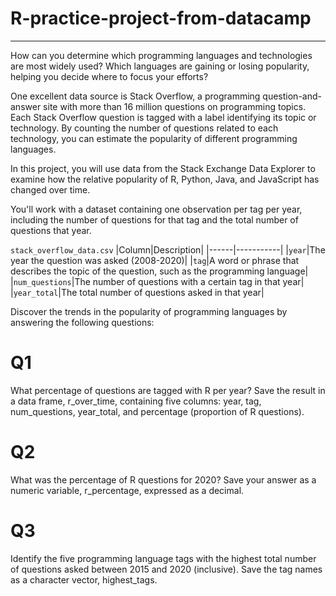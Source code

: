# R-practice-project-from-datacamp

---

How can you determine which programming languages and technologies are most widely used? Which languages are gaining or losing popularity, helping you decide where to focus your efforts?

One excellent data source is Stack Overflow, a programming question-and-answer site with more than 16 million questions on programming topics. Each Stack Overflow question is tagged with a label identifying its topic or technology. By counting the number of questions related to each technology, you can estimate the popularity of different programming languages.

In this project, you will use data from the Stack Exchange Data Explorer to examine how the relative popularity of R, Python, Java, and JavaScript has changed over time.

You'll work with a dataset containing one observation per tag per year, including the number of questions for that tag and the total number of questions that year.

`stack_overflow_data.csv`
|Column|Description|
|------|-----------|
|`year`|The year the question was asked (2008-2020)|
|`tag`|A word or phrase that describes the topic of the question, such as the programming language|
|`num_questions`|The number of questions with a certain tag in that year|
|`year_total`|The total number of questions asked in that year|



Discover the trends in the popularity of programming languages by answering the following questions:
# Q1
What percentage of questions are tagged with R per year? Save the result in a data frame, r_over_time, containing five columns: year, tag, num_questions, year_total, and percentage (proportion of R questions).
# Q2
What was the percentage of R questions for 2020? Save your answer as a numeric variable, r_percentage, expressed as a decimal.
# Q3
Identify the five programming language tags with the highest total number of questions asked between 2015 and 2020 (inclusive). Save the tag names as a character vector, highest_tags.
